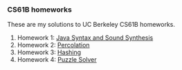 ### CS61B homeworks
These are my solutions to UC Berkeley CS61B homeworks.
1. Homework 1: [Java Syntax and Sound Synthesis](https://sp19.datastructur.es/materials/hw/hw1/hw1)
2. Homework 2: [Percolation](https://sp19.datastructur.es/materials/hw/hw2/hw2)
3. Homework 3: [Hashing](https://sp19.datastructur.es/materials/hw/hw3/hw3)
4. Homework 4: [Puzzle Solver](https://sp19.datastructur.es/materials/hw/hw4/hw4)
